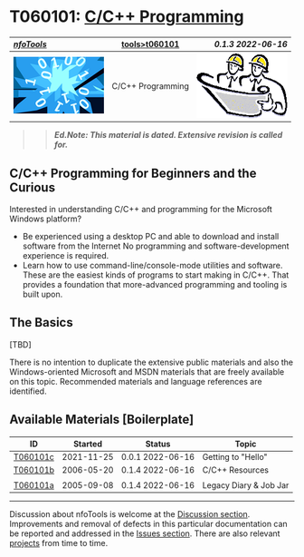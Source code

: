 <!-- index.md 0.1.3                UTF-8                          2022-06-16
     ----1----|----2----|----3----|----4----|----5----|----6----|----7----|--*

                         T060101: C/C++ PROGRAMMING
     -->

# T060101: [C/C++ Programming](.)

| ***[nfoTools](../../)*** | [tools](../)[>t060101](.) | ***0.1.3 2022-06-16*** |
| :--                |       :-:          | --: |
| ![nfotools](../../images/nfoWorks-2014-06-02-1702-LogoSmall.png) | C/C++ Programming | ![Hard Hat Area](../../images/hardhat-logo.gif) |

>> ***Ed.Note: This material is dated.  Extensive revision is called for.***

## C/C++ Programming for Beginners and the Curious

Interested in understanding C/C++ and programming for the Microsoft Windows
platform?

* Be experienced using a desktop PC and able to download and install software
from the Internet  No programming and software-development experience is
required.
* Learn how to use command-line/console-mode utilities and software.  These
are the easiest kinds of programs to start making in C/C++.  That provides a
foundation that more-advanced programming and tooling is built upon.

## The Basics

\[TBD\]

There is no intention to duplicate the extensive public materials and also
the Windows-oriented Microsoft and MSDN materials that are freely available
on this topic.  Recommended materials and language references are identified.

## Available Materials [Boilerplate]

| **ID** | **Started** | **Status** | **Topic** |
|   :-:   |   :-:   |  :-:   |  ---  |
| [T060101c](T060101c/) | 2021-11-25 | 0.0.1 2022-06-16 | Getting to "Hello" |
| [T060101b](T060101b.html) | 2006-05-20 | 0.1.4 2022-06-16 | C/C++ Resources |
|                           |            |                   |           |
| [T060101a](T060101a.html) | 2005-09-08 | 0.1.4 2022-06-16 | Legacy Diary \& Job Jar |

----

Discussion about nfoTools is welcome at the
[Discussion section](https://github.com/orcmid/nfoTools/discussions).
Improvements and removal of defects in this particular documentation can be
reported and addressed in the
[Issues section](https://github.com/orcmid/nfoTools/issues).  There are also
relevant [projects](https://github.com/orcmid/nfoTools/projects?type=classic)
from time to time.

<!-- ----1----|----2----|----3----|----4----|----5----|----6----|----7----|--*

     0.1.3 2022-06-23T23:32Z Adopt improved title strip header
     0.1.2 2021-11-25T00:27Z T060101c
     0.1.1 2021-11-16T19:40Z Touch-ups
     0.1.0 2021-11-16T17:17Z Transposition to nfoTools as placeholder and
           boilerplate
     0.0.20 2007-09-13T22:42Z Final nfoWare Toolcraft version
     0.0.0 2005-09-08T19:09Z bootstrap placeholder and boilerplate on nfoWare

               *** end of docs/tools/T060101/index.md ***
     -->
